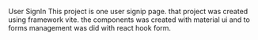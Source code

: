 User SignIn
This project is one user signip page. that project was created using framework vite. the components was created with material ui and to forms management was did with react hook form.
